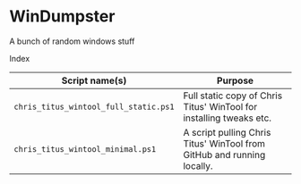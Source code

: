# WinDumpster

A bunch of random windows stuff 


Index

| Script name(s) | Purpose | 
|----------------|---------|
| `chris_titus_wintool_full_static.ps1` | Full static copy of Chris Titus' WinTool for installing tweaks etc. | 
| `chris_titus_wintool_minimal.ps1` | A script pulling Chris Titus' WinTool from GitHub and running locally. | 